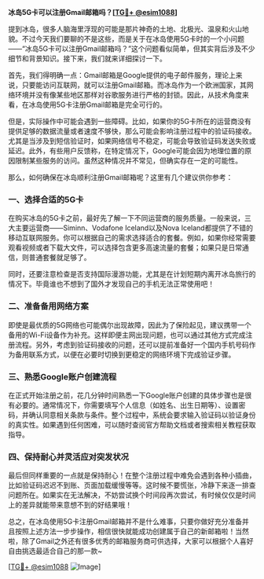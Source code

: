 **冰岛5G卡可以注册Gmail邮箱吗？[[TG💪+ @esim1088](https://t.me/s/esim1088)]**

提到冰岛，很多人脑海里浮现的可能是那片神奇的土地、北极光、温泉和火山地貌。不过今天我们要聊的不是这些，而是关于在冰岛使用5G卡时的一个小问题——“冰岛5G卡可以注册Gmail邮箱吗？”这个问题看似简单，但其实背后涉及不少细节和背景知识。接下来，我们就来详细探讨一下。

首先，我们得明确一点：Gmail邮箱是Google提供的电子邮件服务，理论上来说，只要能访问互联网，就可以注册Gmail邮箱。而冰岛作为一个欧洲国家，其网络环境并没有像某些地区那样对谷歌服务进行严格的封锁。因此，从技术角度来看，在冰岛使用5G卡注册Gmail邮箱是完全可行的。

但是，实际操作中可能会遇到一些障碍。比如，如果你的5G卡所在的运营商没有提供足够的数据流量或者速度不够快，那么可能会影响注册过程中的验证码接收。尤其是当涉及到短信验证时，如果网络信号不稳定，可能会导致验证码发送失败或延迟。此外，有些用户反馈称，在特定情况下，Google可能会因为地理位置的原因限制某些服务的访问。虽然这种情况并不常见，但确实存在一定的可能性。

那么，如何确保在冰岛顺利注册Gmail邮箱呢？这里有几个建议供你参考：

### 一、选择合适的5G卡

在购买冰岛的5G卡之前，最好先了解一下不同运营商的服务质量。一般来说，三大主要运营商——Siminn、Vodafone Iceland以及Nova Iceland都提供了不错的移动互联网服务。你可以根据自己的需求选择适合的套餐。例如，如果你经常需要观看视频或者下载大文件，可以选择包含更多高速流量的套餐；如果只是日常通信，则普通套餐就足够了。

同时，还要注意检查是否支持国际漫游功能，尤其是在计划短期内离开冰岛旅行的情况下。毕竟谁也不想到了国外才发现自己的手机无法正常使用吧！

### 二、准备备用网络方案

即使是最优质的5G网络也可能偶尔出现故障，因此为了保险起见，建议携带一个备用的Wi-Fi设备作为补充。这样即便主网出现问题，也可以通过其他方式完成注册流程。另外，考虑到验证码接收的问题，还可以提前准备好一个国内手机号码作为备用联系方式，以便在必要时切换到更稳定的网络环境下完成验证步骤。

### 三、熟悉Google账户创建流程

在正式开始注册之前，花几分钟时间熟悉一下Google账户创建的具体步骤也是很有必要的。通常情况下，你需要填写个人信息（如姓名、出生日期等）、设置密码，并确认同意相关条款与条件。整个过程中，系统会要求输入验证码以验证身份的真实性。如果遇到任何困难，可以随时查阅官方帮助文档或者搜索相关教程获取指导。

### 四、保持耐心并灵活应对突发状况

最后但同样重要的一点就是保持耐心！在整个注册过程中难免会遇到各种小插曲，比如验证码迟迟不到账、页面加载缓慢等等。这时候不要慌张，冷静下来逐一排查问题所在。如果实在无法解决，不妨尝试换个时间段再次尝试，有时候仅仅是时间上的差异就能带来意想不到的好结果哦！

总之，在冰岛使用5G卡注册Gmail邮箱并不是什么难事，只要你做好充分准备并且按照上述方法一步步操作，相信很快就能成功创建属于自己的新邮箱啦！当然啦，除了Gmail之外还有很多优秀的邮箱服务商可供选择，大家可以根据个人喜好自由挑选最适合自己的那一款~

[[TG💪+ @esim1088](https://t.me/s/esim1088) ![Image](https://i.postimg.cc/4NQfJmqS/Snipaste-2025-05-13-00-14-12.png)]